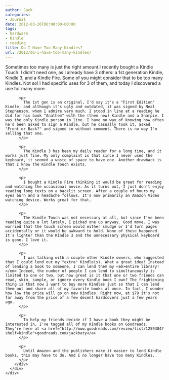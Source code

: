 ```yaml
---
author: Jack
categories:
- Journal
date: 2012-03-26T00:00:00+00:00
tags:
- hardware
- Kindle
- reading
title: Do I Have Too Many Kindles?
url: /2012/do-i-have-too-many-kindles/
---
```


<div>
  <div>
    <div>
      <div>
        <div>
          Sometimes too many is just the right amount.I recently bought a Kindle Touch. I didn't need one, as I already have 3 others: a 1st generation Kindle, Kindle 3, and a Kindle Fire. Some of you might consider that to be too many Kindles. Not so! I had specific uses for 3 of them, and today I discovered a use for many more.</p> 
          
          <p>
            The 1st gen is an original, I'd say it's a "First Edition" Kindle, and although it's ugly and outdated, it was signed by Neal Stephenson, whom I admire very much. I stood in line at a reading he did for his book "Anathem" with the (then new) Kindle and a Sharpie. I was the only Kindle person in line. I have no way of knowing how often he'd been asked to sign a Kindle, but he casually took it, asked "Front or Back?" and signed in without comment. There is no way I'm selling that one.
          </p>
          
          <p>
            The Kindle 3 has been my daily reader for a long time, and it works just fine. My only complaint is that since I never used the keyboard, it seemed a waste of space to have one. Another drawback is that I know the Kindle Touch exists.
          </p>
          
          <p>
            I bought a Kindle Fire thinking it would be great for reading and watching the occasional movie. As it turns out, I just don't enjoy reading long texts on a backlit screen. After a couple of hours my eyes burn and a headache follows. It's now primarily an Amazon Video watching device. Works great for that.
          </p>
          
          <p>
            The Kindle Touch was not necessary at all, but since I've been reading quite a lot lately, I picked one up anyway. Good move. I was worried that the touch screen would either smudge or I'd turn pages accidentally or it would be awkward to hold. None of these happened. It's lighter than the Kindle 3 and the unnecessary physical keyboard is gone. I love it.
          </p>
          
          <p>
            I was talking with a couple other Kindle owners, who suggested that I could lend out my "extra" Kindle(s). What a great idea! Instead of lending a book to someone, I can lend them my <em>entire library!</em> Indeed, the number of people I can lend to simultaneously is limited to one or two, but how great is it that one or two friends can read, skim, sample, or ignore every Kindle book I own? The frightening thing is that now I want to buy more Kindles just so that I can lend them out and share all of my favorite books at once. In fact, I wonder how low the price will go on new Kindles. Right now, at $79 it's not far away from the price of a few decent hardcovers just a few years ago.
          </p>
          
          <p>
            To help my friends decide if I have a book they might be interested in, I've tagged all of my Kindle books on Goodreads. They're here at <a href="http://www.goodreads.com/review/list/1259384?shelf=kindle">goodreads.com/jackbaty</a>
          </p>
          
          <p>
            Until Amazon and the publishers make it easier to lend Kindle books, this may have to do. And I no longer have too many Kindles.
          </p>
        </div>
      </div>
    </div>
  </div>
</div>